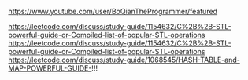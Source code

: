 https://www.youtube.com/user/BoQianTheProgrammer/featured

https://leetcode.com/discuss/study-guide/1154632/C%2B%2B-STL-powerful-guide-or-Compiled-list-of-popular-STL-operations
https://leetcode.com/discuss/study-guide/1154632/C%2B%2B-STL-powerful-guide-or-Compiled-list-of-popular-STL-operations
https://leetcode.com/discuss/study-guide/1068545/HASH-TABLE-and-MAP-POWERFUL-GUIDE-!!!

